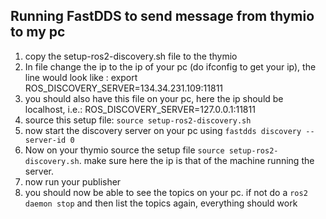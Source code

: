 ## Running FastDDS to send message from thymio to my pc

1. copy the setup-ros2-discovery.sh file to the thymio
2. In file change the ip to the ip of your pc (do ifconfig to get your ip), the line would look like : export ROS_DISCOVERY_SERVER=134.34.231.109:11811
3. you should also have this file on your pc, here the ip should be localhost, i.e.: ROS_DISCOVERY_SERVER=127.0.0.1:11811
4. source this setup file: ```source setup-ros2-discovery.sh```
4. now start the discovery server on your pc using ```fastdds discovery --server-id 0```
5. Now on your thymio source the setup file ```source setup-ros2-discovery.sh```. make sure here the ip is that of the machine running the server.
6. now run your publisher
7. you should now be able to see the topics on your pc. if not do a ```ros2 daemon stop``` and then list the topics again, everything should work
